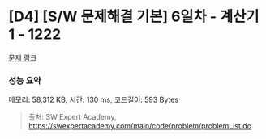 # [D4] [S/W 문제해결 기본] 6일차 - 계산기1 - 1222 

[문제 링크](https://swexpertacademy.com/main/code/problem/problemDetail.do?contestProbId=AV14mbSaAEwCFAYD) 

### 성능 요약

메모리: 58,312 KB, 시간: 130 ms, 코드길이: 593 Bytes



> 출처: SW Expert Academy, https://swexpertacademy.com/main/code/problem/problemList.do